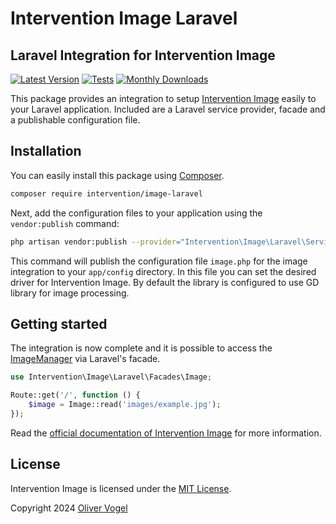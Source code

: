 # Intervention Image Laravel
## Laravel Integration for Intervention Image

[![Latest Version](https://img.shields.io/packagist/v/intervention/image-laravel.svg)](https://packagist.org/packages/intervention/image-laravel)
[![Tests](https://github.com/Intervention/image-laravel/actions/workflows/build.yml/badge.svg)](https://github.com/Intervention/image-laravel/actions/workflows/build.yml)
[![Monthly Downloads](https://img.shields.io/packagist/dm/intervention/image-laravel.svg)](https://packagist.org/packages/intervention/image-laravel/stats)

This package provides an integration to setup [Intervention
Image](https://image.intervention.io) easily to your Laravel application.
Included are a Laravel service provider, facade and a publishable configuration
file.

## Installation

You can easily install this package using [Composer](https://getcomposer.org).

```bash
composer require intervention/image-laravel
```

Next, add the configuration files to your application using the `vendor:publish` command:

```bash
php artisan vendor:publish --provider="Intervention\Image\Laravel\ServiceProvider"
```

This command will publish the configuration file `image.php` for the image
integration to your `app/config` directory. In this file you can set the
desired driver for Intervention Image. By default the library is configured 
to use GD library for image processing.

## Getting started

The integration is now complete and it is possible to access the [ImageManager](https://image.intervention.io/v3/basics/instantiation)
via Laravel's facade.

```php
use Intervention\Image\Laravel\Facades\Image;

Route::get('/', function () {
    $image = Image::read('images/example.jpg');
});
```

Read the [official documentation of Intervention Image](https://image.intervention.io) for more information.

## License

Intervention Image is licensed under the [MIT License](http://opensource.org/licenses/MIT).

Copyright 2024 [Oliver Vogel](http://intervention.io/)
